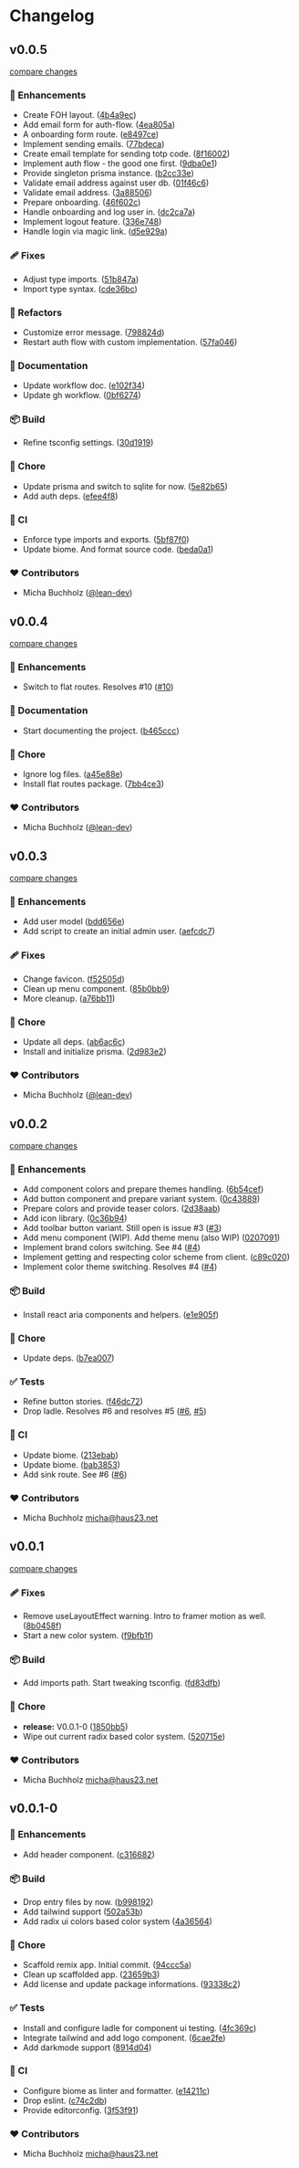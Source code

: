 # Changelog


## v0.0.5

[compare changes](https://github.com/haus23/runde-tips/compare/v0.0.4...v0.0.5)

### 🚀 Enhancements

- Create FOH layout. ([4b4a9ec](https://github.com/haus23/runde-tips/commit/4b4a9ec))
- Add email form for auth-flow. ([4ea805a](https://github.com/haus23/runde-tips/commit/4ea805a))
- A onboarding form route. ([e8497ce](https://github.com/haus23/runde-tips/commit/e8497ce))
- Implement sending emails. ([77bdeca](https://github.com/haus23/runde-tips/commit/77bdeca))
- Create email template for sending totp code. ([8f16002](https://github.com/haus23/runde-tips/commit/8f16002))
- Implement auth flow - the good one first. ([9dba0e1](https://github.com/haus23/runde-tips/commit/9dba0e1))
- Provide singleton prisma instance. ([b2cc33e](https://github.com/haus23/runde-tips/commit/b2cc33e))
- Validate email address against user db. ([01f46c6](https://github.com/haus23/runde-tips/commit/01f46c6))
- Validate email address. ([3a88506](https://github.com/haus23/runde-tips/commit/3a88506))
- Prepare onboarding. ([46f602c](https://github.com/haus23/runde-tips/commit/46f602c))
- Handle onboarding and log user in. ([dc2ca7a](https://github.com/haus23/runde-tips/commit/dc2ca7a))
- Implement logout feature. ([336e748](https://github.com/haus23/runde-tips/commit/336e748))
- Handle login via magic link. ([d5e929a](https://github.com/haus23/runde-tips/commit/d5e929a))

### 🩹 Fixes

- Adjust type imports. ([51b847a](https://github.com/haus23/runde-tips/commit/51b847a))
- Import type syntax. ([cde36bc](https://github.com/haus23/runde-tips/commit/cde36bc))

### 💅 Refactors

- Customize error message. ([798824d](https://github.com/haus23/runde-tips/commit/798824d))
- Restart auth flow with custom implementation. ([57fa046](https://github.com/haus23/runde-tips/commit/57fa046))

### 📖 Documentation

- Update workflow doc. ([e102f34](https://github.com/haus23/runde-tips/commit/e102f34))
- Update gh workflow. ([0bf6274](https://github.com/haus23/runde-tips/commit/0bf6274))

### 📦 Build

- Refine tsconfig settings. ([30d1919](https://github.com/haus23/runde-tips/commit/30d1919))

### 🏡 Chore

- Update prisma and switch to sqlite for now. ([5e82b65](https://github.com/haus23/runde-tips/commit/5e82b65))
- Add auth deps. ([efee4f8](https://github.com/haus23/runde-tips/commit/efee4f8))

### 🤖 CI

- Enforce type imports and exports. ([5bf87f0](https://github.com/haus23/runde-tips/commit/5bf87f0))
- Update biome. And format source code. ([beda0a1](https://github.com/haus23/runde-tips/commit/beda0a1))

### ❤️ Contributors

- Micha Buchholz ([@lean-dev](http://github.com/lean-dev))

## v0.0.4

[compare changes](https://github.com/haus23/runde-tips/compare/v0.0.3...v0.0.4)

### 🚀 Enhancements

- Switch to flat routes. Resolves #10 ([#10](https://github.com/haus23/runde-tips/issues/10))

### 📖 Documentation

- Start documenting the project. ([b465ccc](https://github.com/haus23/runde-tips/commit/b465ccc))

### 🏡 Chore

- Ignore log files. ([a45e88e](https://github.com/haus23/runde-tips/commit/a45e88e))
- Install flat routes package. ([7bb4ce3](https://github.com/haus23/runde-tips/commit/7bb4ce3))

### ❤️ Contributors

- Micha Buchholz ([@lean-dev](http://github.com/lean-dev))

## v0.0.3

[compare changes](https://github.com/haus23/runde-tips/compare/v0.0.2...v0.0.3)

### 🚀 Enhancements

- Add user model ([bdd656e](https://github.com/haus23/runde-tips/commit/bdd656e))
- Add script to create an initial admin user. ([aefcdc7](https://github.com/haus23/runde-tips/commit/aefcdc7))

### 🩹 Fixes

- Change favicon. ([f52505d](https://github.com/haus23/runde-tips/commit/f52505d))
- Clean up menu component. ([85b0bb9](https://github.com/haus23/runde-tips/commit/85b0bb9))
- More cleanup. ([a76bb11](https://github.com/haus23/runde-tips/commit/a76bb11))

### 🏡 Chore

- Update all deps. ([ab6ac6c](https://github.com/haus23/runde-tips/commit/ab6ac6c))
- Install and initialize prisma. ([2d983e2](https://github.com/haus23/runde-tips/commit/2d983e2))

### ❤️ Contributors

- Micha Buchholz ([@lean-dev](http://github.com/lean-dev))

## v0.0.2

[compare changes](https://github.com/haus23/runde-tips/compare/v0.0.1...v0.0.2)

### 🚀 Enhancements

- Add component colors and prepare themes handling. ([6b54cef](https://github.com/haus23/runde-tips/commit/6b54cef))
- Add button component and prepare variant system. ([0c43889](https://github.com/haus23/runde-tips/commit/0c43889))
- Prepare colors and provide teaser colors. ([2d38aab](https://github.com/haus23/runde-tips/commit/2d38aab))
- Add icon library. ([0c36b94](https://github.com/haus23/runde-tips/commit/0c36b94))
- Add toolbar button variant. Still open is issue #3 ([#3](https://github.com/haus23/runde-tips/issues/3))
- Add menu component (WIP). Add theme menu (also WIP) ([0207091](https://github.com/haus23/runde-tips/commit/0207091))
- Implement brand colors switching. See #4 ([#4](https://github.com/haus23/runde-tips/issues/4))
- Implement getting and respecting color scheme from client. ([c89c020](https://github.com/haus23/runde-tips/commit/c89c020))
- Implement color theme switching. Resolves #4 ([#4](https://github.com/haus23/runde-tips/issues/4))

### 📦 Build

- Install react aria components and helpers. ([e1e905f](https://github.com/haus23/runde-tips/commit/e1e905f))

### 🏡 Chore

- Update deps. ([b7ea007](https://github.com/haus23/runde-tips/commit/b7ea007))

### ✅ Tests

- Refine button stories. ([f46dc72](https://github.com/haus23/runde-tips/commit/f46dc72))
- Drop ladle. Resolves #6 and resolves #5 ([#6](https://github.com/haus23/runde-tips/issues/6), [#5](https://github.com/haus23/runde-tips/issues/5))

### 🤖 CI

- Update biome. ([213ebab](https://github.com/haus23/runde-tips/commit/213ebab))
- Update biome. ([bab3853](https://github.com/haus23/runde-tips/commit/bab3853))
- Add sink route. See #6 ([#6](https://github.com/haus23/runde-tips/issues/6))

### ❤️ Contributors

- Micha Buchholz <micha@haus23.net>

## v0.0.1

[compare changes](https://github.com/haus23/runde-tips/compare/v0.0.1-0...v0.0.1)

### 🩹 Fixes

- Remove useLayoutEffect warning. Intro to framer motion as well. ([8b0458f](https://github.com/haus23/runde-tips/commit/8b0458f))
- Start a new color system. ([f9bfb1f](https://github.com/haus23/runde-tips/commit/f9bfb1f))

### 📦 Build

- Add imports path. Start tweaking tsconfig. ([fd83dfb](https://github.com/haus23/runde-tips/commit/fd83dfb))

### 🏡 Chore

- **release:** V0.0.1-0 ([1850bb5](https://github.com/haus23/runde-tips/commit/1850bb5))
- Wipe out current radix based color system. ([520715e](https://github.com/haus23/runde-tips/commit/520715e))

### ❤️ Contributors

- Micha Buchholz <micha@haus23.net>

## v0.0.1-0


### 🚀 Enhancements

- Add header component. ([c316682](https://github.com/haus23/runde-tips/commit/c316682))

### 📦 Build

- Drop entry files by now. ([b998192](https://github.com/haus23/runde-tips/commit/b998192))
- Add tailwind support ([502a53b](https://github.com/haus23/runde-tips/commit/502a53b))
- Add radix ui colors based color system ([4a36564](https://github.com/haus23/runde-tips/commit/4a36564))

### 🏡 Chore

- Scaffold remix app. Initial commit. ([94ccc5a](https://github.com/haus23/runde-tips/commit/94ccc5a))
- Clean up scaffolded app. ([23659b3](https://github.com/haus23/runde-tips/commit/23659b3))
- Add license and update package informations. ([93338c2](https://github.com/haus23/runde-tips/commit/93338c2))

### ✅ Tests

- Install and configure ladle for component ui testing. ([4fc369c](https://github.com/haus23/runde-tips/commit/4fc369c))
- Integrate tailwind and add logo component. ([6cae2fe](https://github.com/haus23/runde-tips/commit/6cae2fe))
- Add darkmode support ([8914d04](https://github.com/haus23/runde-tips/commit/8914d04))

### 🤖 CI

- Configure biome as linter and formatter. ([e14211c](https://github.com/haus23/runde-tips/commit/e14211c))
- Drop eslint. ([c74c2db](https://github.com/haus23/runde-tips/commit/c74c2db))
- Provide editorconfig. ([3f53f91](https://github.com/haus23/runde-tips/commit/3f53f91))

### ❤️ Contributors

- Micha Buchholz <micha@haus23.net>

